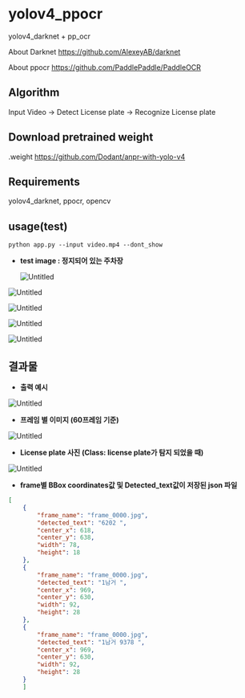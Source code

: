 # yolov4_ppocr
yolov4_darknet + pp_ocr

About Darknet https://github.com/AlexeyAB/darknet

About ppocr https://github.com/PaddlePaddle/PaddleOCR
## Algorithm
Input Video -> Detect License plate -> Recognize License plate  

## Download pretrained weight
.weight https://github.com/Dodant/anpr-with-yolo-v4

## Requirements
yolov4_darknet, ppocr, opencv

## usage(test)
```
python app.py --input video.mp4 --dont_show
```
- **test image : 정지되어 있는 주차장**
    
    ![Untitled](https://s3-us-west-2.amazonaws.com/secure.notion-static.com/5190595a-ecc4-47d5-b743-29a0eddd6e68/Untitled.jpeg)
    

![Untitled](https://s3-us-west-2.amazonaws.com/secure.notion-static.com/72047325-1eb9-4d06-998b-c164fa08b9f6/Untitled.png)

![Untitled](https://s3-us-west-2.amazonaws.com/secure.notion-static.com/c6396ec6-b8f6-4dd4-8faa-590de784f08a/Untitled.jpeg)

![Untitled](https://s3-us-west-2.amazonaws.com/secure.notion-static.com/759893c9-6adb-46ff-90c2-a34d659606ed/Untitled.jpeg)

![Untitled](https://s3-us-west-2.amazonaws.com/secure.notion-static.com/77da6a43-da5a-4320-9941-07afc1c9e23f/Untitled.jpeg)

## 결과물

- **출력 예시**

![Untitled](https://s3-us-west-2.amazonaws.com/secure.notion-static.com/f0c423be-573a-4da7-a2f9-87b32fca8181/Untitled.png)

- **프레임 별 이미지 (60프레임 기준)**

![Untitled](https://s3-us-west-2.amazonaws.com/secure.notion-static.com/7215a5b5-7bd6-4ec3-b191-3f37f01b0af5/Untitled.jpeg)

- **License plate 사진 (Class: license plate가 탐지 되었을 때)**

![Untitled](https://s3-us-west-2.amazonaws.com/secure.notion-static.com/dc28f0ea-efd5-4e43-9620-a4232b039dce/Untitled.jpeg)

- **frame별  BBox coordinates값 및 Detected_text값이 저장된 json 파일**

```json
[
    {
        "frame_name": "frame_0000.jpg",
        "detected_text": "6202 ",
        "center_x": 618,
        "center_y": 638,
        "width": 78,
        "height": 18
    },
    {
        "frame_name": "frame_0000.jpg",
        "detected_text": "1남거 ",
        "center_x": 969,
        "center_y": 630,
        "width": 92,
        "height": 28
    },
    {
        "frame_name": "frame_0000.jpg",
        "detected_text": "1남거 9378 ",
        "center_x": 969,
        "center_y": 630,
        "width": 92,
        "height": 28
    }
	]
```
